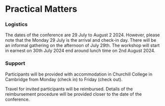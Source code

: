 # Practical Matters

### Logistics
The dates of the conference are 29 July to August 2 2024. However, please note that the Monday 29 July is the arrival and check-in day. There will be an informal gathering on the afternoon of July 29th. The workshop will start in earnest on 30th July 2024 end around lunch time on 2nd August 2024. 

### Support

Participants will be provided with accommodation in Churchill College in Cambridge from Monday (check in) to Friday (check out).

Travel for invited participants will be reimbursed. Details of the reimbursement procedure will be provided closer to the date of the conference. 

